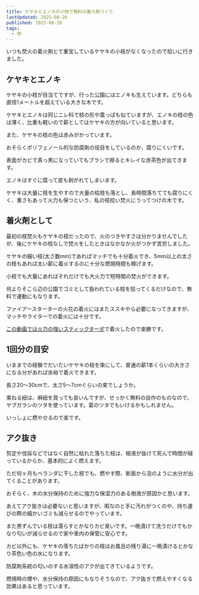 ```yaml
---
title: ケヤキとエノキの小枝で無料の着火剤つくり
lastUpdated: 2025-08-26
published: 2025-08-26
tags:
  - 枝
---
```

<YouTube id="at74A6CO20M" title="ケヤキとエノキの小枝で着火剤つくり - Takibi Channel" aspect="9:16" />

いつも焚火の着火剤とて重宝しているケヤキの小枝がなくなったので拾いに行きました。

## ケヤキとエノキ

ケヤキの小枝が目当てですが、行った公園にはエノキも生えています。どちらも直径1メートルを超えている大きな木です。

ケヤキとエノキは同じニレ科で枝の形や葉っぱも似ていますが、エノキの枝の色は薄く、比重も軽いので薪としてはケヤキの方が向いていると思います。

また、ケヤキの枝の色は赤みがかっています。

おそらくポリフェノール的な防腐剤の役目をしているのか、腐りにくいです。

表面がカビで真っ黒になっていてもブラシで擦るとキレイな赤茶色が出てきます。

エノキはすぐに腐って皮も剥がれてしまいます。

ケヤキは大量に枝を生やすので大量の枯枝も落とし、長時間落ちてても腐りにくく、重さもあって火力も保つという、私の枝拾い焚火にうってつけの木です。

## 着火剤として

最初の枝焚火もケヤキの枝だったので、火のつきやすさは分かりませんでしたが、後にケヤキの枝なしで焚火をしたときはなかなか火がつかず苦労しました。

ケヤキの細い枝(太さ数mm)であればマッチでも十分着火でき、5mm以上の太さの枝もあれば太い薪に着火するのに十分な燃焼時間も稼げます。

小枝でも大量にあればそれだけでも大火力で短時間の焚火ができます。

何よりそこら辺の公園でゴミとして扱われている枝を拾ってくるだけなので、無料で運動にもなります。

ファイアースターターの火花の着火にはまたススキやら必要になってきますが、マッチやライターでの着火には十分です。

[この動画では火力の強いスティックターボ](https://youtube.com/shorts/rD2dXaKXPtQ)で着火したので楽勝です。

## 1回分の目安

いままでの経験でだいたいケヤキの枝を束にして、普通の薪1本くらいの大きさになる分があれば余裕で着火できます。

長さ20～30cmで、太さ5～7cmぐらいの束でしょうか。

束ねる紐は、麻紐を買っても良いんですが、せっかく無料の自作のものなので、ヤブガラシのツタを使っています。葛のツタでもいけるかもしれません。

いっしょに燃やせるので楽です。

## アク抜き

剪定や伐採などではなく自然に枯れた落ちた枝は、樹液が抜けて死んで時間が経っているからか、基本的によく燃えます。

ただ何ヶ月もベランダに干した枝でも、燃やす際、断面から泡のように水分が出てくることがあります。

おそらく、木の水分保持のために強力な保湿力のある樹液が原因かと思います。

あえてアク抜きは必要ないと思いますが、暇なのと手に汚れがつくのや、持ち運びの際の細かいゴミも減らせるのでやっています。

また黒ずんでいる枝は濡らすとかなりカビ臭いです。一晩漬けて洗うだけでもかなり匂いが減らせるので家や車内の保管に安心です。

カビ以外にも、ケヤキの落ちたばかりの枝はお風呂の残り湯に一晩漬けるとかなり茶色い色の水になります。

防腐剤系統の匂いのする水溶性のアクが出てきているようです。

燃焼時の煙や、水分保持の原因にもなりそうなので、アク抜きで燃えやすくなる効果はあると思っています。

